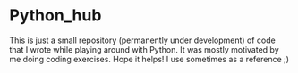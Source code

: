 # Python_hub

This is just a small repository (permanently under development) of code that I wrote while playing around with Python. It was mostly motivated by me doing coding exercises. Hope it helps! I use sometimes as a reference ;)
